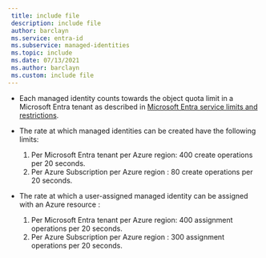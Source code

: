 ```yaml
---
 title: include file
 description: include file 
 author: barclayn
 ms.service: entra-id
 ms.subservice: managed-identities
 ms.topic: include
 ms.date: 07/13/2021
 ms.author: barclayn
 ms.custom: include file
---
```


- Each managed identity counts towards the object quota limit in a Microsoft Entra tenant as described in [Microsoft Entra service limits and restrictions](../articles/active-directory/enterprise-users/directory-service-limits-restrictions.md).
-	The rate at which managed identities can be created have the following limits:

    1. Per Microsoft Entra tenant per Azure region: 400 create operations per 20 seconds.
    2. Per Azure Subscription per Azure region : 80 create operations per 20 seconds.

-	The rate at which a user-assigned managed identity can be assigned with an Azure resource :

    1. Per Microsoft Entra tenant per Azure region: 400 assignment operations per 20 seconds.
    2. Per Azure Subscription per Azure region : 300 assignment operations per 20 seconds.
